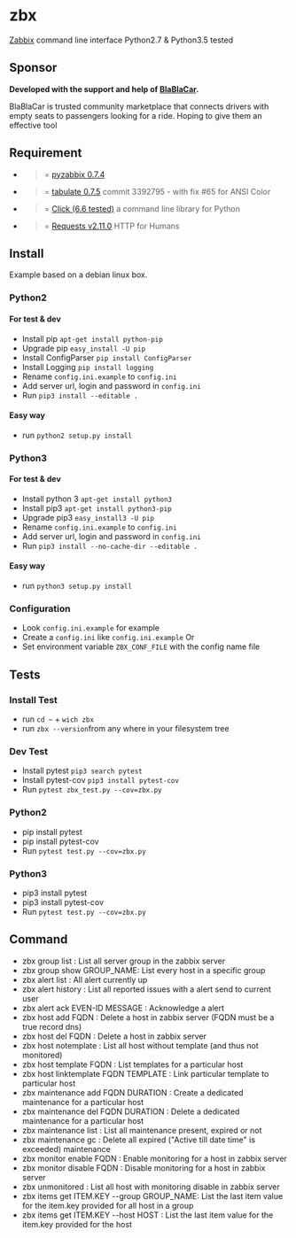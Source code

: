 # zbx 
[Zabbix](http://www.zabbix.com/) command line interface 
Python2.7 & Python3.5 tested

## Sponsor
**Developed with the support and help of [BlaBlaCar](https://www.blablacar.co.uk/).**

BlaBlaCar is trusted community marketplace that connects drivers with empty seats to passengers looking for a ride.
Hoping to give them an effective tool

## Requirement
- >= [pyzabbix 0.7.4](https://github.com/lukecyca/pyzabbix)
- >= [tabulate 0.7.5](https://bitbucket.org/cesan3/python-tabulate) commit 3392795 - with fix #65 for ANSI Color
- >= [Click (6.6 tested)](https://github.com/pallets/click) a command line library for Python
- >= [Requests v2.11.0](https://github.com/kennethreitz/requests) HTTP for Humans

## Install
Example based on a debian linux box.

### Python2

#### For test & dev

- Install pip `apt-get install python-pip`
- Upgrade pip `easy_install -U pip`
- Install ConfigParser `pip install ConfigParser`
- Install Logging `pip install logging`
- Rename `config.ini.example` to `config.ini`
- Add server url, login and password in `config.ini`
- Run `pip3 install --editable .`

#### Easy way
- run `python2 setup.py install`

### Python3

#### For test & dev

- Install python 3 `apt-get install python3` 
- Install pip3 `apt-get install python3-pip`
- Upgrade pip3 `easy_install3 -U pip`
- Rename `config.ini.example` to `config.ini`
- Add server url, login and password in `config.ini`
- Run `pip3 install --no-cache-dir --editable .`

#### Easy way
- run `python3 setup.py install`

### Configuration
- Look `config.ini.example` for example
- Create a `config.ini` like `config.ini.example`
Or
- Set environment variable `ZBX_CONF_FILE` with the config name file

## Tests

### Install Test
- run `cd ~` + `wich zbx` 
- run `zbx --version`from any where in your filesystem tree

### Dev Test
- Install pytest `pip3 search pytest`
- Install pytest-cov `pip3 install pytest-cov`
- Run `pytest zbx_test.py --cov=zbx.py`

### Python2
- pip install pytest
- pip install pytest-cov
- Run `pytest test.py --cov=zbx.py`

### Python3
- pip3 install pytest
- pip3 install pytest-cov
- Run `pytest test.py --cov=zbx.py`

## Command
- zbx group list : List all server group in the zabbix server
- zbx group show GROUP_NAME: List every host in a specific group
- zbx alert list : All alert currently up
- zbx alert history : List all reported issues with a alert send to current user
- zbx alert ack EVEN-ID MESSAGE : Acknowledge a alert
- zbx host add FQDN : Delete a host in zabbix server (FQDN must be a true record dns)
- zbx host del FQDN : Delete a host in zabbix server
- zbx host notemplate : List all host without template (and thus not monitored)
- zbx host template FQDN : List templates for a particular host
- zbx host linktemplate FQDN TEMPLATE : Link particular template to particular host
- zbx maintenance add FQDN DURATION : Create a dedicated maintenance for a particular host
- zbx maintenance del FQDN DURATION : Delete a dedicated maintenance for a particular host
- zbx maintenance list : List all maintenance present, expired or not
- zbx maintenance gc : Delete all expired ("Active till date time" is exceeded) maintenance
- zbx monitor enable FQDN : Enable monitoring for a host in zabbix server
- zbx monitor disable FQDN : Disable monitoring for a host in zabbix server
- zbx unmonitored : List all host with monitoring disable in zabbix server
- zbx items get ITEM.KEY --group GROUP_NAME: List the last item value for the item.key provided for all host in a group
- zbx items get ITEM.KEY --host HOST : List the last item value for the item.key provided for the host
